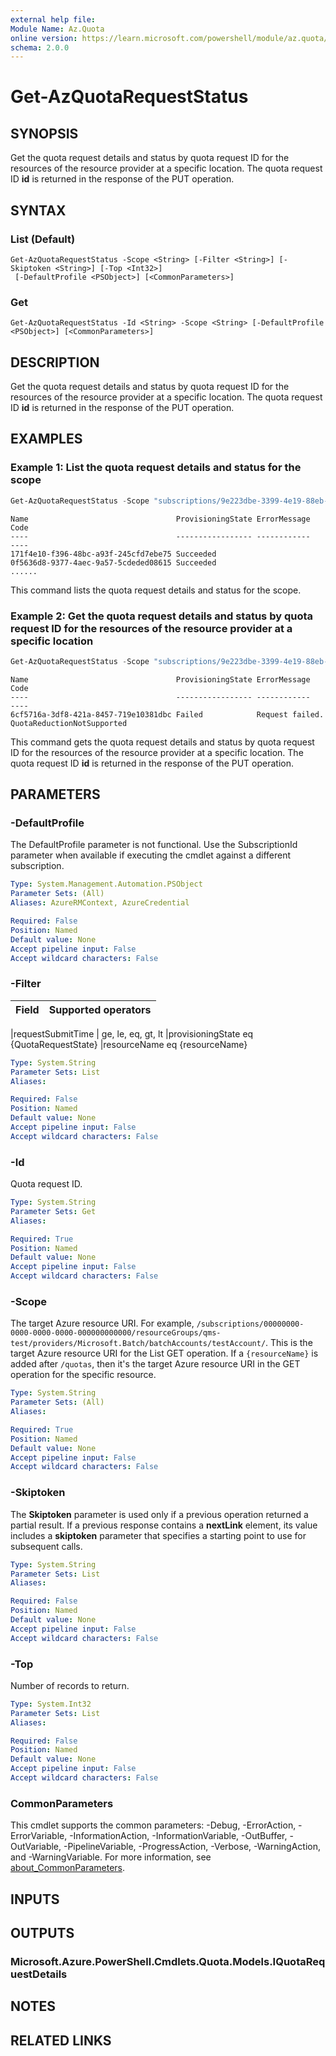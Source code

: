 ```yaml
---
external help file:
Module Name: Az.Quota
online version: https://learn.microsoft.com/powershell/module/az.quota/get-azquotarequeststatus
schema: 2.0.0
---
```


# Get-AzQuotaRequestStatus

## SYNOPSIS
Get the quota request details and status by quota request ID for the resources of the resource provider at a specific location.
The quota request ID **id** is returned in the response of the PUT operation.

## SYNTAX

### List (Default)
```
Get-AzQuotaRequestStatus -Scope <String> [-Filter <String>] [-Skiptoken <String>] [-Top <Int32>]
 [-DefaultProfile <PSObject>] [<CommonParameters>]
```

### Get
```
Get-AzQuotaRequestStatus -Id <String> -Scope <String> [-DefaultProfile <PSObject>] [<CommonParameters>]
```

## DESCRIPTION
Get the quota request details and status by quota request ID for the resources of the resource provider at a specific location.
The quota request ID **id** is returned in the response of the PUT operation.

## EXAMPLES

### Example 1: List the quota request details and status for the scope
```powershell
Get-AzQuotaRequestStatus -Scope "subscriptions/9e223dbe-3399-4e19-88eb-0975f02ac87f/providers/Microsoft.Network/locations/eastus"
```

```output
Name                                 ProvisioningState ErrorMessage    Code
----                                 ----------------- ------------    ----
171f4e10-f396-48bc-a93f-245cfd7ebe75 Succeeded
0f5636d8-9377-4aec-9a57-5cdeded08615 Succeeded
......
```

This command lists the quota request details and status for the scope.

### Example 2: Get the quota request details and status by quota request ID for the resources of the resource provider at a specific location
```powershell
Get-AzQuotaRequestStatus -Scope "subscriptions/9e223dbe-3399-4e19-88eb-0975f02ac87f/providers/Microsoft.Network/locations/eastus" -Id "6cf5716a-3df8-421a-8457-719e10381dbc"
```

```output
Name                                 ProvisioningState ErrorMessage    Code
----                                 ----------------- ------------    ----
6cf5716a-3df8-421a-8457-719e10381dbc Failed            Request failed. QuotaReductionNotSupported
```

This command gets the quota request details and status by quota request ID for the resources of the resource provider at a specific location.
The quota request ID **id** is returned in the response of the PUT operation.

## PARAMETERS

### -DefaultProfile
The DefaultProfile parameter is not functional.
Use the SubscriptionId parameter when available if executing the cmdlet against a different subscription.

```yaml
Type: System.Management.Automation.PSObject
Parameter Sets: (All)
Aliases: AzureRMContext, AzureCredential

Required: False
Position: Named
Default value: None
Accept pipeline input: False
Accept wildcard characters: False
```

### -Filter
| Field | Supported operators 
|---------------------|------------------------

|requestSubmitTime | ge, le, eq, gt, lt
 |provisioningState eq {QuotaRequestState}
 |resourceName eq {resourceName}

```yaml
Type: System.String
Parameter Sets: List
Aliases:

Required: False
Position: Named
Default value: None
Accept pipeline input: False
Accept wildcard characters: False
```

### -Id
Quota request ID.

```yaml
Type: System.String
Parameter Sets: Get
Aliases:

Required: True
Position: Named
Default value: None
Accept pipeline input: False
Accept wildcard characters: False
```

### -Scope
The target Azure resource URI.
For example, `/subscriptions/00000000-0000-0000-0000-000000000000/resourceGroups/qms-test/providers/Microsoft.Batch/batchAccounts/testAccount/`.
This is the target Azure resource URI for the List GET operation.
If a `{resourceName}` is added after `/quotas`, then it's the target Azure resource URI in the GET operation for the specific resource.

```yaml
Type: System.String
Parameter Sets: (All)
Aliases:

Required: True
Position: Named
Default value: None
Accept pipeline input: False
Accept wildcard characters: False
```

### -Skiptoken
The **Skiptoken** parameter is used only if a previous operation returned a partial result.
If a previous response contains a **nextLink** element, its value includes a **skiptoken** parameter that specifies a starting point to use for subsequent calls.

```yaml
Type: System.String
Parameter Sets: List
Aliases:

Required: False
Position: Named
Default value: None
Accept pipeline input: False
Accept wildcard characters: False
```

### -Top
Number of records to return.

```yaml
Type: System.Int32
Parameter Sets: List
Aliases:

Required: False
Position: Named
Default value: None
Accept pipeline input: False
Accept wildcard characters: False
```

### CommonParameters
This cmdlet supports the common parameters: -Debug, -ErrorAction, -ErrorVariable, -InformationAction, -InformationVariable, -OutBuffer, -OutVariable, -PipelineVariable, -ProgressAction, -Verbose, -WarningAction, and -WarningVariable. For more information, see [about_CommonParameters](http://go.microsoft.com/fwlink/?LinkID=113216).

## INPUTS

## OUTPUTS

### Microsoft.Azure.PowerShell.Cmdlets.Quota.Models.IQuotaRequestDetails

## NOTES

## RELATED LINKS
